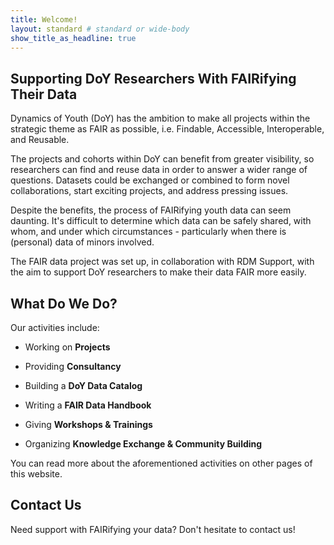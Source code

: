 ```yaml
---
title: Welcome!
layout: standard # standard or wide-body
show_title_as_headline: true
---
```


## Supporting DoY Researchers With FAIRifying Their Data

Dynamics of Youth (DoY) has the ambition to make all projects within the strategic theme as FAIR as possible, i.e. Findable, Accessible, Interoperable, and Reusable. 

The projects and cohorts within DoY can benefit from greater visibility, so researchers can find and reuse data in order to answer a wider range of questions. Datasets could be exchanged or combined to form novel collaborations, start exciting projects, and address pressing issues.

Despite the benefits, the process of FAIRifying youth data can seem daunting. It's difficult to determine which data can be safely shared, with whom, and under which circumstances - particularly when there is (personal) data of minors involved. 

The FAIR data project was set up, in collaboration with RDM Support, with the aim to support DoY researchers to make their data FAIR more easily.

## What Do We Do?

Our activities include:

- Working on **Projects**

- Providing **Consultancy**

- Building a **DoY Data Catalog**

- Writing a **FAIR Data Handbook**

- Giving **Workshops & Trainings**

- Organizing **Knowledge Exchange & Community Building**

You can read more about the aforementioned activities on other pages of this website.

## Contact Us

Need support with FAIRifying your data? Don't hesitate to contact us!
